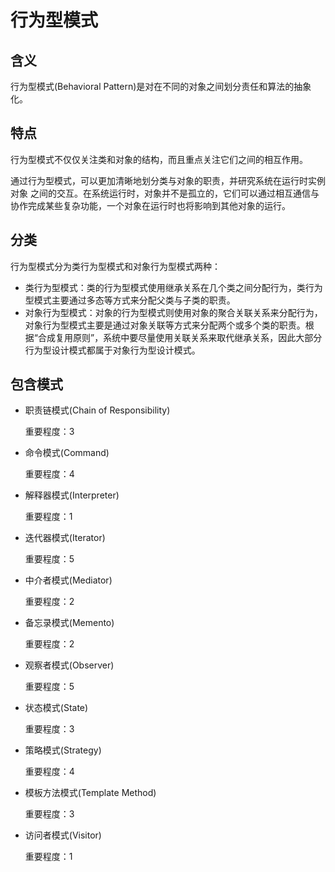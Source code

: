 # 行为型模式

## 含义

行为型模式(Behavioral Pattern)是对在不同的对象之间划分责任和算法的抽象化。

## 特点

行为型模式不仅仅关注类和对象的结构，而且重点关注它们之间的相互作用。

通过行为型模式，可以更加清晰地划分类与对象的职责，并研究系统在运行时实例对象 之间的交互。在系统运行时，对象并不是孤立的，它们可以通过相互通信与协作完成某些复杂功能，一个对象在运行时也将影响到其他对象的运行。

## 分类

行为型模式分为类行为型模式和对象行为型模式两种：

- 类行为型模式：类的行为型模式使用继承关系在几个类之间分配行为，类行为型模式主要通过多态等方式来分配父类与子类的职责。
- 对象行为型模式：对象的行为型模式则使用对象的聚合关联关系来分配行为，对象行为型模式主要是通过对象关联等方式来分配两个或多个类的职责。根据“合成复用原则”，系统中要尽量使用关联关系来取代继承关系，因此大部分行为型设计模式都属于对象行为型设计模式。

## 包含模式

- 职责链模式(Chain of Responsibility)
    
    重要程度：3
    
- 命令模式(Command)

    重要程度：4

- 解释器模式(Interpreter)

    重要程度：1

- 迭代器模式(Iterator)

    重要程度：5

- 中介者模式(Mediator)

    重要程度：2

- 备忘录模式(Memento)

    重要程度：2

- 观察者模式(Observer)

    重要程度：5

- 状态模式(State)

    重要程度：3

- 策略模式(Strategy)

    重要程度：4

- 模板方法模式(Template Method)

    重要程度：3

- 访问者模式(Visitor)

    重要程度：1
